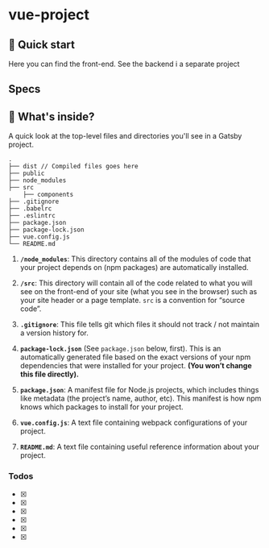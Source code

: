 # vue-project

## 🚀 Quick start

Here you can find the front-end. See the backend i a separate project

## Specs

## 🧐 What's inside?

A quick look at the top-level files and directories you'll see in a Gatsby project.

    .
    ├── dist // Compiled files goes here
    ├── public
    ├── node_modules
    ├── src
        ├── components
    ├── .gitignore
    ├── .babelrc
    ├── .eslintrc
    ├── package.json
    ├── package-lock.json
    ├── vue.config.js
    └── README.md

1.  **`/node_modules`**: This directory contains all of the modules of code that your project depends on (npm packages) are automatically installed.

2.  **`/src`**: This directory will contain all of the code related to what you will see on the front-end of your site (what you see in the browser) such as your site header or a page template. `src` is a convention for “source code”.

3.  **`.gitignore`**: This file tells git which files it should not track / not maintain a version history for.

4. **`package-lock.json`** (See `package.json` below, first). This is an automatically generated file based on the exact versions of your npm dependencies that were installed for your project. **(You won’t change this file directly).**

5. **`package.json`**: A manifest file for Node.js projects, which includes things like metadata (the project’s name, author, etc). This manifest is how npm knows which packages to install for your project.

6. **`vue.config.js`**: A text file containing webpack configurations of your project.

7. **`README.md`**: A text file containing useful reference information about your project.

### Todos
- [x]
- [x]
- [x]
- [x]
- [x]
- [x]

